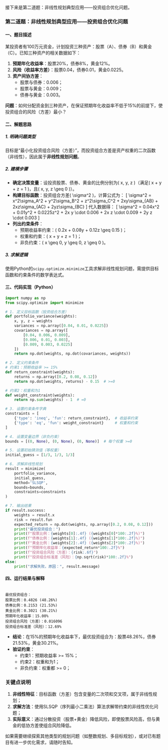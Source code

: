 接下来是第二道题：非线性规划典型应用——投资组合优化问题。


### 第二道题：非线性规划典型应用——投资组合优化问题


#### 一、题目描述
某投资者有100万元资金，计划投资三种资产：股票（A）、债券（B）和黄金（C）。已知三种资产的相关数据如下：
1. **预期年化收益率**：股票20%，债券8%，黄金12%。
2. **风险（收益率方差）**：股票0.04，债券0.01，黄金0.0225。
3. **资产间协方差**：
   - 股票与债券：0.006；
   - 股票与黄金：0.009；
   - 债券与黄金：0.003。

**问题**：如何分配资金到三种资产，在保证预期年化收益率不低于15%的前提下，使投资组合的风险（方差）最小？


#### 二、解题思路
##### 1. 明确问题类型
目标是“最小化投资组合风险（方差）”，而投资组合方差是资产权重的二次函数（非线性），因此属于**非线性规划问题**。

##### 2. 建模步骤
- **确定决策变量**：设投资股票、债券、黄金的比例分别为\( x, y, z \)（满足\( x + y + z = 1 \)，且\( x, y, z \geq 0 \)）。
- **构建目标函数**：投资组合方差\( \sigma^2 \)，计算公式为：
  \[
  \sigma^2 = x^2\sigma_A^2 + y^2\sigma_B^2 + z^2\sigma_C^2 + 2xy\sigma_{AB} + 2xz\sigma_{AC} + 2yz\sigma_{BC}
  \]
  代入数据得：
  \[
  \sigma^2 = 0.04x^2 + 0.01y^2 + 0.0225z^2 + 2x y \cdot 0.006 + 2x z \cdot 0.009 + 2y z \cdot 0.003
  \]
- **列出约束条件**：
  - 预期收益率约束：\( 0.2x + 0.08y + 0.12z \geq 0.15 \)；
  - 权重和约束：\( x + y + z = 1 \)；
  - 非负约束：\( x \geq 0, y \geq 0, z \geq 0 \)。

##### 3. 求解逻辑
使用Python的`scipy.optimize.minimize`工具求解非线性规划问题，需提供目标函数和约束条件的数学表达式。


#### 三、代码实现（Python）
```python
import numpy as np
from scipy.optimize import minimize

# 1. 定义目标函数（投资组合方差）
def portfolio_variance(weights):
    x, y, z = weights
    variances = np.array([0.04, 0.01, 0.0225])
    covariances = np.array([
        [0.04, 0.006, 0.009],
        [0.006, 0.01, 0.003],
        [0.009, 0.003, 0.0225]
    ])
    return np.dot(weights, np.dot(covariances, weights))

# 2. 定义约束条件
# 约束1：预期收益率 >= 15%
def return_constraint(weights):
    returns = np.array([0.2, 0.08, 0.12])
    return np.dot(weights, returns) - 0.15  # >=0

# 约束2：权重和为1
def weight_constraint(weights):
    return np.sum(weights) - 1  # =0

# 3. 设置约束条件字典
constraints = [
    {'type': 'ineq', 'fun': return_constraint},  # 收益率约束
    {'type': 'eq', 'fun': weight_constraint}     # 权重和约束
]

# 4. 设置变量边界（非负约束）
bounds = [(0, None), (0, None), (0, None)]  # 每个权重 >=0

# 5. 设置初始猜测值（等权重）
initial_guess = [1/3, 1/3, 1/3]

# 6. 求解非线性规划
result = minimize(
    portfolio_variance,
    initial_guess,
    method='SLSQP',
    bounds=bounds,
    constraints=constraints
)

# 7. 输出结果
if result.success:
    weights = result.x
    risk = result.fun
    expected_return = np.dot(weights, np.array([0.2, 0.08, 0.12]))
    print("最优投资组合：")
    print(f"股票比例：{weights[0]:.4f} ({weights[0]*100:.2f}%)")
    print(f"债券比例：{weights[1]:.4f} ({weights[1]*100:.2f}%)")
    print(f"黄金比例：{weights[2]:.4f} ({weights[2]*100:.2f}%)")
    print(f"预期年化收益率：{expected_return*100:.2f}%")
    print(f"投资组合风险（方差）：{risk:.6f}")
    print(f"投资组合标准差（风险）：{np.sqrt(risk)*100:.2f}%")
else:
    print("求解失败，原因：", result.message)
```


#### 四、运行结果与解释
```

最优投资组合：
股票比例：0.4826 (48.26%)
债券比例：0.2153 (21.53%)
黄金比例：0.3021 (30.21%)
预期年化收益率：15.00%
投资组合风险（方差）：0.016096
投资组合标准差（风险）：12.69%
```
- **结论**：在15%的预期年化收益率下，最优投资组合为：股票48.26%，债券21.53%，黄金30.21%。
- **验证约束**：
    - 约束1：预期收益率 >= 15%；
    - 约束2：权重和为1；
    - 非负约束：权重都 >= 0；



### 关键点说明
1. **非线性特征**：目标函数（方差）包含变量的二次项和交叉项，属于非线性规划；
2. **求解方法**：使用SLSQP（序列最小二乘法）算法求解带约束的非线性优化问题；
3. **实际意义**：通过分散投资（股票+黄金）降低风险，即使股票风险高，但与黄金的低协方差使组合风险降低。

如果需要继续探索其他类型的规划问题（如整数规划、多目标规划），或对已有题目有进一步优化需求，请随时告知。